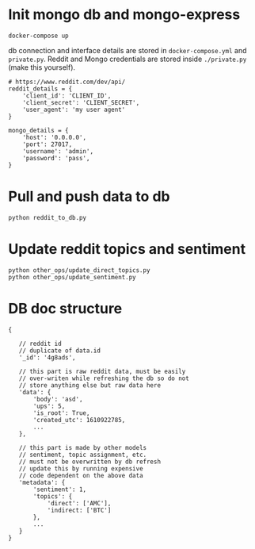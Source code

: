 # Init mongo db and mongo-express
```
docker-compose up
```
db connection and interface details are stored in ```docker-compose.yml``` and ```private.py```. Reddit and Mongo credentials are stored inside ```./private.py``` (make this yourself).


```
# https://www.reddit.com/dev/api/
reddit_details = {
    'client_id': 'CLIENT_ID',
    'client_secret': 'CLIENT_SECRET',
    'user_agent': 'my user agent'
}

mongo_details = {
    'host': '0.0.0.0',
    'port': 27017,
    'username': 'admin',
    'password': 'pass',
}
```

# Pull and push data to db
```
python reddit_to_db.py
```

# Update reddit topics and sentiment
```
python other_ops/update_direct_topics.py
python other_ops/update_sentiment.py
```

# DB doc structure

 ```
{

    // reddit id
    // duplicate of data.id
    '_id': '4g8ads',

    // this part is raw reddit data, must be easily
    // over-writen while refreshing the db so do not 
    // store anything else but raw data here
    'data': {
        'body': 'asd',
        'ups': 5,
        'is_root': True,
        'created_utc': 1610922785,
        ...
    },

    // this part is made by other models
    // sentiment, topic assignment, etc.
    // must not be overwritten by db refresh
    // update this by running expensive 
    // code dependent on the above data
    'metadata': {
        'sentiment': 1,
        'topics': {
            'direct': ['AMC'],
            'indirect: ['BTC']
        },
        ...
    }
}
```